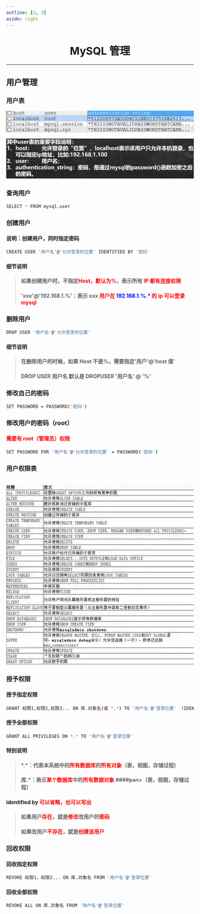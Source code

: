 ```yaml
---
outline: [2, 3]
aside: right
---
```


<h1 style="text-align: center;">MySQL 管理</h1>
 
- - -

## 用户管理

### 用户表

<img src="./用户表.png" style="width:800px;margin:auto">

![alt text](用户表字段说明.png)

### 查询用户

```bash
SELECT * FROM mysql.user
```

### 创建用户

#### 说明：创建用户，同时指定密码

```bash
CREATE USER '用户名'@'允许登录的位置' IDENTIFIED BY '密码'
```

#### 细节说明

> #### 如果创建用户时，不指定<span style = "color:red;font-weight:bold">Host，默认为%</span>，表示所有 <span style = "color:red;font-weight:bold">IP 都有连接权限</span>
>
> #### 'xxx'@'192.168.1.%'：表示 xxx <span style = "color:red;font-weight:bold">用户在 <span style = "color:blue;font-weight:bold">192.168.1.%.\*</span> 的 ip 可以登录 mysql</span>

### 删除用户

```bash
DROP USER '用户名'@'允许登录的位置'
```

#### 细节说明

> #### 在删除用户的时候，如果 Host 不是%，需要指定'用户'@'host 值'
>
> #### DROP USER 用户名 默认是 DROPUSER '用户名' @ '%'

### 修改自己的密码

```bash
SET PASSWORD = PASSWORD('密码')
```

### 修改用户的密码（root）

#### <span style = "color:red;font-weight:bold">需要有 root（管理员）权限</span>

```bash
SET PASSWORD FOR '用户名'@'允许登录的位置' = PASSWORD('密码')
```

### 用户权限表

<br>
<img src="./用户权限表.png" style="width:800px;margin:auto">

### 授予权限

#### 授予指定权限

```bash
GRANT 权限1,权限2,权限3... ON 库.对象名(或 *.*) TO '用户名'@'登录位置' （IDENTIFIED BY '密码'）
```

#### 授予全部权限

```bash
GRANT ALL PRIVILEGES ON *.* TO '用户名'@'登录位置'
```

#### 特别说明

> #### \*.\*：代表本系统中的<span style = "color:red;font-weight:bold">所有数据库</span>的<span style = "color:red;font-weight:bold">所有对象</span>（表，视图，存储过程）
>
> #### 库.\*：表示<span style = "color:red;font-weight:bold">某个数据库</span>中的<span style = "color:red;font-weight:bold">所有数据对象</span> ####pan>（表，视图，存储过程）

#### identified by <span style = "color:red;font-weight:bold">可以省略，也可以写出</span>

> #### 如果用户<span style = "color:red;font-weight:bold">存在</span>，就是<span style = "color:red;font-weight:bold">修改</span>改用户的<span style = "color:red;font-weight:bold">密码</span>
>
> #### 如果改用户<span style = "color:red;font-weight:bold">不存在</span>，就是<span style = "color:red;font-weight:bold">创建该用户</span>

### 回收权限

#### 回收指定权限

```bash
REVOKE 权限1，权限2... ON 库.对象名 FROM '用户名'@'登录位置'
```

#### 回收全部权限

```bash
REVOKE ALL ON 库.对象名 FROM '用户名'@'登录位置'
```
